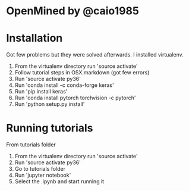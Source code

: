 # OpenMined by @caio1985

# Installation
Got few problems but they were solved afterwards.
I installed virtualenv.
1. From the virtualenv directory run 'source activate'
2. Follow tutorial steps in OSX.markdown (got few errors)
3. Run 'source activate py36'
4. Run 'conda install -c conda-forge keras'
5. Run 'pip install keras'
6. Run 'conda install pytorch torchvision -c pytorch'
7. Run 'python setup.py install'

# Running tutorials
From tutorials folder
1. From the virtualenv directory run 'source activate'
2. Run 'source activate py36'
3. Go to tutorials folder
4. Run 'jupyter notebook'
5. Select the .ipynb and start running it
